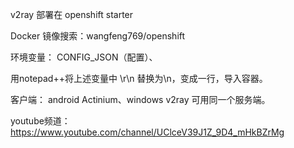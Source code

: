 v2ray 部署在 openshift starter

Docker 镜像搜索：wangfeng769/openshift

环境变量： CONFIG_JSON（配置）、

用notepad++将上述变量中 \r\n 替换为\n，变成一行，导入容器。

客户端： android Actinium、windows v2ray 可用同一个服务端。

youtube频道：https://www.youtube.com/channel/UClceV39J1Z_9D4_mHkBZrMg
